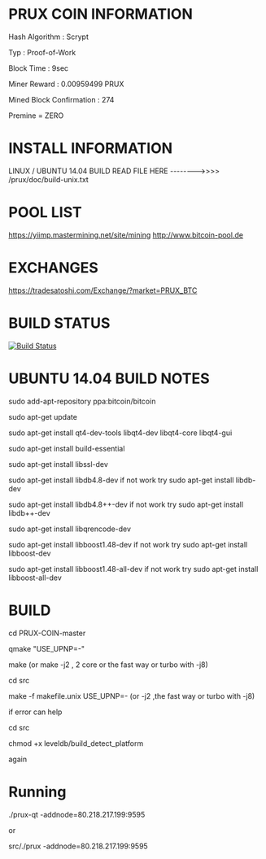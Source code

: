 
PRUX COIN INFORMATION
===================== 

Hash Algorithm : Scrypt

Typ : Proof-of-Work

Block Time : 9sec

Miner Reward : 0.00959499 PRUX

Mined Block Confirmation : 274

Premine = ZERO


INSTALL INFORMATION
===================
LINUX / UBUNTU 14.04 BUILD READ FILE HERE -------->>>>  /prux/doc/build-unix.txt


POOL LIST
=========
https://yiimp.mastermining.net/site/mining
http://www.bitcoin-pool.de


EXCHANGES
=========
https://tradesatoshi.com/Exchange/?market=PRUX_BTC 


BUILD STATUS
============
[![Build Status](https://*************.png?branch=master)](https:/***********/prux)





UBUNTU 14.04 BUILD NOTES
========================

sudo add-apt-repository ppa:bitcoin/bitcoin

sudo apt-get update

sudo apt-get install qt4-dev-tools libqt4-dev libqt4-core libqt4-gui

sudo apt-get install build-essential

sudo apt-get install libssl-dev

sudo apt-get install libdb4.8-dev if not work try sudo apt-get install libdb-dev

sudo apt-get install libdb4.8++-dev  if not work try sudo apt-get install libdb++-dev

sudo apt-get install libqrencode-dev

sudo apt-get install libboost1.48-dev   if not work try  sudo apt-get install libboost-dev

sudo apt-get install libboost1.48-all-dev  if not work try  sudo apt-get install libboost-all-dev


BUILD
=====

cd PRUX-COIN-master

qmake "USE_UPNP=-"

make                        (or  make -j2  , 2 core or the fast way or turbo with -j8)

cd src

make -f  makefile.unix USE_UPNP=-      (or -j2  ,the fast way or turbo with -j8)


if error can help

cd src

chmod +x leveldb/build_detect_platform

again


Running
=====

./prux-qt -addnode=80.218.217.199:9595

or

src/./prux -addnode=80.218.217.199:9595
